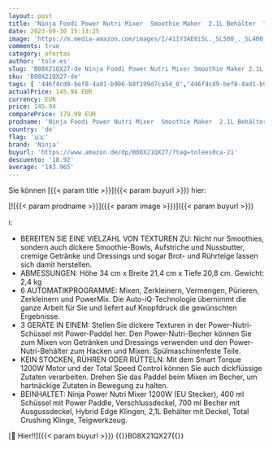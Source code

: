 ```yaml
---
layout: post
title: 'Ninja Foodi Power Nutri Mixer  Smoothie Maker  2.1L Behälter  700ml Becher & 400ml Schüssel  Power Paddle  Automatikprogramme  1200W  3-in-1  Silber  CB350EU'
date: 2023-09-30 15:13:25
image: 'https://m.media-amazon.com/images/I/411Y3AE8i5L._SL500_._SL400_.jpg'
comments: true
category: ofertas
author: 'tole.es'
slug: 'B08X21QX27-de Ninja Foodi Power Nutri Mixer Smoothie Maker 2.1L Behälter...'
sku: 'B08X21QX27-de'
tags: [ '446f4cd9-bef8-4ad1-b906-b8f199d7ca54_0','446f4cd9-bef8-4ad1-b906-b8f199d7ca54_5001','Arborist Merchandising Root','Elektrische Küchengeräte','Küche, Haushalt & Wohnen','KüchengeräteNinja','Küchenmaschinen, Rührgeräte & Mixer','Self Service','Special Features Stores','Stab- & Standmixer','Standmixer','ninja','🇩🇪', ]
actualPrice: 145.94 EUR
currency: EUR
price: 145.94
comparePrice: 179.99 EUR
prodname: 'Ninja Foodi Power Nutri Mixer  Smoothie Maker  2.1L Behälter  700ml Becher & 400ml Schüssel  Power Paddle  Automatikprogramme  1200W  3-in-1  Silber  CB350EU'
country: 'de'
flag: '🇩🇪'
brand: 'Ninja'
buyurl: 'https://www.amazon.de/dp/B08X21QX27/?tag=tolees0ca-21'
descuento: '18.92'
average: '143.965'
---
```


Sie können [{{< param title >}}]({{< param buyurl >}}) hier:

[![{{< param prodname >}}]({{< param image >}})]({{< param buyurl >}})

ℹ️:

- BEREITEN SIE EINE VIELZAHL VON TEXTUREN ZU: Nicht nur Smoothies, sondern auch dickere Smoothie-Bowls, Aufstriche und Nussbutter, cremige Getränke und Dressings und sogar Brot- und Rührteige lassen sich damit herstellen.
- ABMESSUNGEN: Höhe 34 cm x Breite 21,4 cm x Tiefe 20,8 cm. Gewicht: 2,4 kg
- 6 AUTOMATIKPROGRAMME: Mixen, Zerkleinern, Vermengen, Pürieren, Zerkleinern und PowerMix. Die Auto-iQ-Technologie übernimmt die ganze Arbeit für Sie und liefert auf Knopfdruck die gewünschten Ergebnisse.
- 3 GERÄTE IN EINEM: Stellen Sie dickere Texturen in der Power-Nutri-Schüssel mit Power-Paddel her. Den Power-Nutri-Becher können Sie zum Mixen von Getränken und Dressings verwenden und den Power-Nutri-Behälter zum Hacken und Mixen. Spülmaschinenfeste Teile.
- KEIN STOCKEN, RÜHREN ODER RÜTTELN: Mit dem Smart Torque 1200W Motor und der Total Speed Control können Sie auch dickflüssige Zutaten verarbeiten. Drehen Sie das Paddel beim Mixen im Becher, um hartnäckige Zutaten in Bewegung zu halten.
- BEINHALTET: Ninja Power Nutri Mixer 1200W (EU Stecker), 400 ml Schüssel mit Power Paddle, Verschlussdeckel, 700 ml Becher mit Ausgussdeckel, Hybrid Edge Klingen, 2,1L Behälter mit Deckel, Total Crushing Klinge, Teigwerkzeug.

[🛒 Hier!!]({{< param buyurl >}})
{{<world>}}B08X21QX27{{</world>}}
